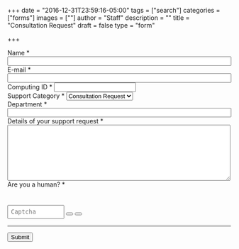 +++
date = "2016-12-31T23:59:16-05:00"
tags = ["search"]
categories = ["forms"]
images = [""]
author = "Staff"
description = ""
title = "Consultation Request"
draft = false
type = "form"

+++

<form action="https://api.uvarc.io/support" method="post" id="request-form" accept-charset="UTF-8">
<div>
  <div class="form-item form-group form-item form-type-textfield form-group"> <label class="control-label" for="submitted-name">Name <span class="form-required" title="This field is required.">*</span></label>
    <input required="required" class="form-control form-text required" type="text" id="name" name="name" value="" size="60" maxlength="128" readonly />
  </div>

  <div class="row">
    <div class="col form-item form-group form-item form-item-submitted-e-mail form-type-webform-email form-group"> <label class="control-label" for="edit-submitted-e-mail">E-mail <span class="form-required" title="This field is required.">*</span></label>
      <input required="required" class="email form-control form-text form-email required" type="email" id="email" name="email" value="" size="60" readonly />
    </div>
    <div class="col form-item form-group form-item form-item-submitted-computing-id form-type-textfield form-group"> <label class="control-label" for="edit-submitted-computing-id">Computing ID <span class="form-required" title="This field is required.">*</span></label>
      <input required="required" class="form-control form-text required" type="text" id="uid" name="uid" value="" size="20" maxlength="20" readonly />
    </div>
  </div>
  <div class="form-item form-group form-item form-type-select form-group"> <label class="control-label" for="edit-submitted-classification">Support Category <span class="form-required" title="This field is required.">*</span></label>
    <select required="required" class="form-control form-select required" title="Please select a general category for your support request. " data-toggle="tooltip" id="category" name="category" readonly>
      <option id="consultation" value="consultation" selected="selected">Consultation Request</option>
    </select>
  </div>
  <div class="form-item form-group form-item form-type-textfield form-group"> <label class="control-label" for="edit-submitted-department">Department <span class="form-required" title="This field is required.">*</span></label>
    <input required="required" class="form-control form-text required" type="text" id="department" name="department" value="" size="60" maxlength="128" />
  </div>
  <div class="form-item form-group form-item form-type-textarea form-group"> <label class="control-label" for="edit-submitted-description-of-research-project">Details of your support request <span class="form-required" title="This field is required.">*</span></label>
    <div class="form-textarea-wrapper resizable"><textarea required="required" class="form-control form-textarea required" id="description" name="description" cols="60" rows="8"></textarea>
    </div>
  </div>
  <div class=""> <label class="control-label">Are you a human? <span class="form-required" title="This field is required.">*</span></label>
    <div class="row"">
      <div class="form-item form-group col" id="captcha" style="pointer-events:none;margin:1.4rem;width:12rem;">
      </div>
      <div class="form-item form-group col">
        <input type="text" placeholder="Captcha" id="cpatchaTextBox" style="margin-top:1rem;padding:6px;font-family:monospace; width:8rem;" />
        <button class="btn btn-success" id="captcha-submit" type="button" onclick="validateCaptcha()"><i class="fas fa-check fa-1x"></i></button>
        <button class="btn btn-default" id="captcha-refresh" type="button" onclick="createCaptcha()"><i class="fas fa-sync fa-1x"></i></button>
      </div>
    </div>
  </div>

  <div class="form-actions" id="submit-div" style="margin-top:1rem;">
    <hr size="1" style="" />
    <button class="button-primary btn btn-primary form-submit" id="submit" type="submit" name="op" value="Submit">Submit</button>
  </div>

</div>
</form>

<script type="text/javascript" src="/js/captcha.js"></script>

<script>
function getParams() {
  var vars = {};
  var parts = window.location.href.replace(/[?&]+([^=&]+)=([^&]*)/gi, function(m,key,value) {
    vars[key] = value;
  });
  return vars;
}

function decode64(str) {
  var e={},i,b=0,c,x,l=0,a,r='',w=String.fromCharCode,L=str.length;
  var A="ABCDEFGHIJKLMNOPQRSTUVWXYZabcdefghijklmnopqrstuvwxyz0123456789+/";
  for(i=0;i<64;i++){e[A.charAt(i)]=i;}
  for(x=0;x<L;x++){
    c=e[str.charAt(x)];b=(b<<6)+c;l+=6;
    while(l>=8){((a=(b>>>(l-=8))&0xff)||(x<(L-2)))&&(r+=w(a));}
  }
  return r;
};

var form = document.getElementById('request-form');

var name_enc = getParams()["name"];
if (name_enc) {
  // do nothing
} else {
  window.location.replace( "https://auth.uvasomrc.io/site/consult.php" );
}

// name
var name_enc = getParams()["name"];
var name_esc = decodeURI(name_enc);
var form_name = decode64(name_esc);
var name_field = document.getElementById('name');
name_field.value = form_name;

// uid
var uid_enc = getParams()["uid"];
var uid_esc = decodeURI(uid_enc);
var form_uid = decode64(uid_esc);
var uid_field = document.getElementById('uid');
uid_field.value = form_uid;

// email
var email_enc = getParams()["email"];
var email_esc = decodeURI(email_enc);
var form_email = decode64(email_esc);
var email_field = document.getElementById('email');
email_field.value = form_email;

</script>
